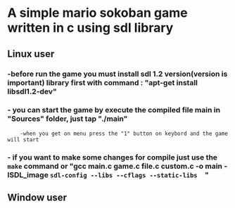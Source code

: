 # A simple mario sokoban game written in c using sdl library
## Linux user 
###   -before run the game you must install sdl 1.2 version(version is important)  library first with command : "apt-get install libsdl1.2-dev"
###   - you can start the game by execute the  compiled file main in "Sources" folder, just tap "./main"
        -when you get on menu press the "1" button on keybord and the game will start
###   - if you want to make some changes for compile just use the `make` command or  "gcc main.c game.c file.c custom.c  -o main -lSDL_image   `sdl-config --libs --cflags --static-libs  `"
## Window user

